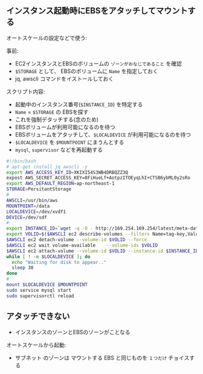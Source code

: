 ## インスタンス起動時にEBSをアタッチしてマウントする

オートスケールの設定などで使う:

事前:

- EC2インスタンスとEBSのボリュームの `ゾーンがおなじであること` を確認
- `$STORAGE` として、 EBSのボリュームに `Name` を指定しておく
- jq, awscli コマンドをイストールしておく

スクリプト内容:

- 起動中のインスタンス番号(`$INSTANCE_ID`) を特定する
- `Name` =  `$STORAGE` の EBSを探す
- これを強制デタッチする(念のため)
- EBSボリュームが利用可能になるのを待つ
- EBSボリュームをアタッチして、`$LOCALDEVICE` が利用可能になるのを待つ
- `$LOCALDEVICE` を `$MOUNTPOINT` にまうんとする
- `mysql`, `supervisor` などを再起動する

~~~bash
#!/bin/bash
# apt-get install jq awscli -y
export AWS_ACCESS_KEY_ID=XKIXI54S3WB4DRBQZZ3Q
expost AWS_SECRET_ACCESS_KEY=8FiHueLf+AotpzITOEyqLhI+CTSB6ybML0y2sRo
export AWS_DEFAULT_REGION=ap-northeast-1
STORAGE=PersitantStorage
#
AWSCLI=/usr/bin/aws
MOUNTPOINT=/data
LOCALDEVICE=/dev/xvdf1
DEVICE=/dev/sdf
#
export INSTANCE_ID=`wget -q -O - http://169.254.169.254/latest/meta-data/instance-id`
export VOLID=$($AWSCLI ec2 describe-volumes --filters Name=tag-key,Values="Name" Name=tag-value,Values="$STORAGE" | jq '.[][0].VolumeId' -r)
$AWSCLI ec2 detach-volume --volume-id $VOLID --force
$AWSCLI ec2 wait volume-available    --volume-ids $VOLID
$AWSCLI ec2 attach-volume --volume-id $VOLID --instance-id $INSTANCE_ID --device $DEVICE
while [ ! -e $LOCALDEVICE ]; do
  echo "Waiting for disk to appear.."
  sleep 30
done
#
mount $LOCALDEVICE $MOUNTPOINT      
sudo service mysql start
sudo supervisorctl reload
~~~


## アタッチできない

- インスタンスのゾーンとEBSのゾーンがことなる

オートスケールから起動:

- サブネット のゾーンは マウントする EBS と同じものを `１つだけ` チョイスする
